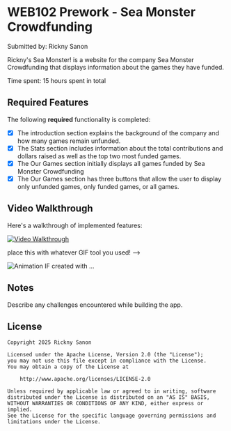 # WEB102 Prework - Sea Monster Crowdfunding
Submitted by: Rickny Sanon

Rickny's Sea Monster! is a website for the company Sea Monster Crowdfunding that displays information about the games they have funded.

Time spent: 15 hours spent in total

## Required Features

The following **required** functionality is completed:

   - [x] The introduction section explains the background of the company and how many games remain unfunded.
   - [x] The Stats section includes information about the total contributions and dollars raised as well as the top two most funded games.
   - [x] The Our Games section initially displays all games funded by Sea Monster Crowdfunding
   - [x] The Our Games section has three buttons that allow the user to display only unfunded games, only funded games, or all games.

## Video Walkthrough

Here's a walkthrough of implemented features:

[![Video Walkthrough]()](https://www.loom.com/share/04f9c957216a491db966742f39b28779 "Video Walkthrough")


place this with whatever GIF tool you used! -->

![Animation](https://github.com/user-attachments/assets/543ae5ce-b08b-45c9-af5c-1f01093be71c)
IF created with ...  
<!-- Recommended tools:
[Kap](https://getkap.co/) for macOS
[ScreenToGif](https://www.screentogif.com/) for Windows
[peek](https://github.com/phw/peek) for Linux. -->

## Notes

Describe any challenges encountered while building the app.

## License

    Copyright 2025 Rickny Sanon

    Licensed under the Apache License, Version 2.0 (the "License");
    you may not use this file except in compliance with the License.
    You may obtain a copy of the License at

        http://www.apache.org/licenses/LICENSE-2.0

    Unless required by applicable law or agreed to in writing, software
    distributed under the License is distributed on an "AS IS" BASIS,
    WITHOUT WARRANTIES OR CONDITIONS OF ANY KIND, either express or implied.
    See the License for the specific language governing permissions and
    limitations under the License.
